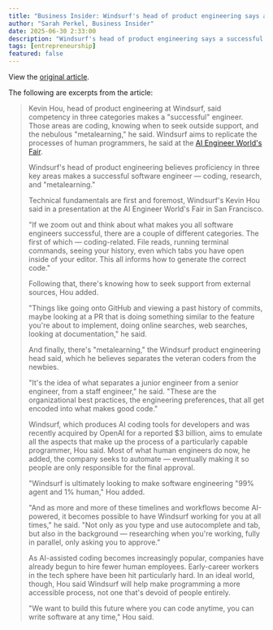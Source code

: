 ```yaml
---
title: "Business Insider: Windsurf's head of product engineering says a successful software engineer is proficient in these 3 skill categories"
author: "Sarah Perkel, Business Insider"
date: 2025-06-30 2:33:00
description: "Windsurf's head of product engineering says a successful software engineer is proficient in these 3 skill categories."
tags: [entrepreneurship]
featured: false
---
```


View the [original article](https://www.businessinsider.com/windsurf-head-product-engineering-what-makes-successful-sofware-developer-2025-6).

The following are excerpts from the article:

>Kevin Hou, head of product engineering at Windsurf, said competency in three categories makes a "successful" engineer.
>Those areas are coding, knowing when to seek outside support, and the nebulous "metalearning," he said.
>Windsurf aims to replicate the processes of human programmers, he said at the [AI Engineer World's Fair](https://www.youtube.com/watch?v=JVuNPL5QO8Q).
>
>Windsurf's head of product engineering believes proficiency in three key areas makes a successful software engineer — coding, research, and "metalearning."
>
>Technical fundamentals are first and foremost, Windsurf's Kevin Hou said in a presentation at the AI Engineer World's Fair in San Francisco.
>
>"If we zoom out and think about what makes you all software engineers successful, there are a couple of different categories. The first of which — coding-related. File reads, running terminal commands, seeing your history, even which tabs you have open inside of your editor. This all informs how to generate the correct code."
>
>Following that, there's knowing how to seek support from external sources, Hou added.
>
>"Things like going onto GitHub and viewing a past history of commits, maybe looking at a PR that is doing something similar to the feature you're about to implement, doing online searches, web searches, looking at documentation," he said.
>
>And finally, there's "metalearning," the Windsurf product engineering head said, which he believes separates the veteran coders from the newbies.
>
>"It's the idea of what separates a junior engineer from a senior engineer, from a staff engineer," he said. "These are the organizational best practices, the engineering preferences, that all get encoded into what makes good code."
>
>Windsurf, which produces AI coding tools for developers and was recently acquired by OpenAI for a reported $3 billion, aims to emulate all the aspects that make up the process of a particularly capable programmer, Hou said. Most of what human engineers do now, he added, the company seeks to automate — eventually making it so people are only responsible for the final approval.
>
>"Windsurf is ultimately looking to make software engineering "99% agent and 1% human," Hou added.
>
>"And as more and more of these timelines and workflows become AI-powered, it becomes possible to have Windsurf working for you at all times," he said. "Not only as you type and use autocomplete and tab, but also in the background — researching when you're working, fully in parallel, only asking you to approve."
>
>As AI-assisted coding becomes increasingly popular, companies have already begun to hire fewer human employees. Early-career workers in the tech sphere have been hit particularly hard. In an ideal world, though, Hou said Windsurf will help make programming a more accessible process, not one that's devoid of people entirely.
>
>"We want to build this future where you can code anytime, you can write software at any time," Hou said.
